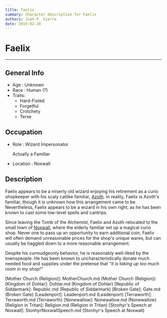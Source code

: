 ```yaml
---
title: Faelix
summary: Character description for Faelix
authors: Juan P. Sierra
date: 2019-02-20
---
```


# Faelix

-----


## General Info

- Age : Unknown
- Race : Human (?)
- Traits:
    - Hard-Fisted
    - Forgetful
    - Crotchety
    - Terse

## Occupation

- Role : Wizard Impersonator

    Actually a Familiar
    
- Location : Noxwall

## Description

Faelix appears to be a miserly old wizard enjoying his retirement as a curio shopkeeper with his scaly catlike familiar, [Azoth][Azoth the Wise]. In reality, Faelix is Azoth's familiar, though it is unknown how this arrangement came to be. Nevertheless, Faelix appears to be a wizard in his own right, as he has been known to cast some low-level spells and cantrips.

Since leaving the Tomb of the Alchemist, Faelix and Azoth relocated to the small town of [Noxwall][Noxwall], where the elderly familiar set up a magical curio shop. Never one to pass up an opportunity to earn additional coin, Faelix will often demand unreasonable prices for the shop's unique wares, but can usually be haggled down to a more reasonable arrangement.

Despite his curmudgeonly behavior, he is reasonably well-liked by the townspeople. He has been known to uncharacteristically donate much needed food and supplies under the pretense that *"it is taking up too much room in my shop!"* 




[Alchemist's Journal]: AlchemistJournal.md (Alchemist's Journal)
[Tritanian Calendar]: Calendar.md (Tritanian Calendar)
[Gnolls]: Gnolls.md (Gnolls)
[Book of Prophesy]: Prophesy.md (Book of Prophesy)
[Timeline]: Timeline.md (Timeline)
[Azoth the Wise]: Azoth.md (Azoth the Wise)
[Baltatrax the Ravager]: Baltatrax.md (Baltatrax the Ravager)
[Faelix]: Faelix.md (Faelix)
[Greghor Stonhyr]: GreghorStonhyr.md (Greghor Stonhyr)
[Lyhl Habborhlyn]: Lyhl_Habborlyn.md (Lyhl Habborhlyn)
[Blackpoint]: Blackpoint.md (Blackpoint)
[Cantfall]: Cantfall.md (Cantfall)
[Noxwall]: Noxwall.md (Noxwall)
[Siddar City]: SiddarCity.md (Siddar City)
[Act 0 - The Alchemist's Tomb]: CampaignLog_0.md (Act 0 - The Alchemist's Tomb)
[Act 1 - The Ravenous Horde]: CampaignLog_1.md (Act 1 - The Ravenous Horde)
[Cult of Five]: CultOfFive.md (Cult of Five)
[Gahrdynyr Trade House]: GahrdynyrTradeHouse.md (Gahrdynyr Trade House)
[Republic Expeditionary Forces]: REF.md (Republic Expeditionary Forces)
[Mother Church (Religion)]: MotherChurch.md (Mother Church (Religion))
[Kingdom of Dohlar]: Dohlar.md (Kingdom of Dohlar)
[Republic of Siddarmark]: Republic.md (Republic of Siddarmark)
[Broken Gate]: Gate.md (Broken Gate)
[Leadenport]: Leadenport.md (Leadenport)
[Terraworth]: Terraworth.md (Terraworth)
[Nonewallow]: Nonewallow.md (Nonewallow)
[Religion in Tritan]: Religion.md (Religion in Tritan)
[Stonhyr's Speech at Noxwall]: StonhyrNoxwallSpeech.md (Stonhyr's Speech at Noxwall)